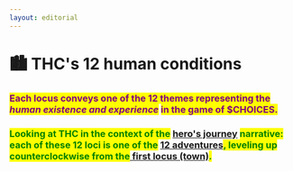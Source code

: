 ```yaml
---
layout: editorial
---
```


# 🏙  THC's 12 human conditions

### <mark style="color:purple;">Each locus conveys one of the 12 themes representing the</mark> <mark style="color:purple;"></mark>_<mark style="color:purple;">human existence and experience</mark>_ <mark style="color:purple;"></mark><mark style="color:purple;">in the game of $CHOICES.</mark>

<mark style="color:purple;"></mark>

### <mark style="color:green;">**Looking at THC in the context of the**</mark> [hero's journey](../../../undefined/the-usdchoice-of-a-hero/whats-a-heros-journey/) <mark style="color:green;">**narrative: each of these 12 loci is one of the**</mark> [12 adventures](../../../undefined/the-usdchoice-of-a-hero/the-game-of-usdchoices/the-heros-journey-archetypes/)<mark style="color:green;">**, leveling up counterclockwise from the**</mark>[ first locus (town)](../../../undefined/the-usdchoice-of-a-hero/the-game-of-usdchoices/the-heros-journey-archetypes/.-..md)<mark style="color:green;">**.**</mark>
